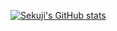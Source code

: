 [![Sekuji's GitHub stats](https://github-readme-stats.vercel.app/api?username=sekuji&show_icons=true&theme=radical)](https://github.com/anuraghazra/github-readme-stats)
